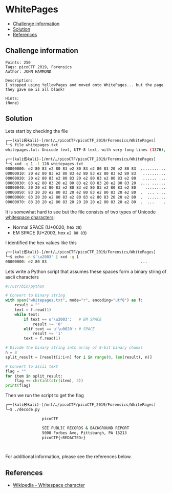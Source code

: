# WhitePages

- [Challenge information](#challenge-information)
- [Solution](#solution)
- [References](#references)

## Challenge information
```
Points: 250
Tags: picoCTF 2019, Forensics
Author: JOHN HAMMOND
 
Description:
I stopped using YellowPages and moved onto WhitePages... but the page they gave me is all blank!

Hints:
(None)
```

## Solution

Lets start by checking the file
```bash
┌──(kali㉿kali)-[/mnt/…/picoCTF/picoCTF_2019/Forensics/WhitePages]
└─$ file whitepages.txt           
whitepages.txt: Unicode text, UTF-8 text, with very long lines (1376), with no line terminators

┌──(kali㉿kali)-[/mnt/…/picoCTF/picoCTF_2019/Forensics/WhitePages]
└─$ xxd -g 1 -l 128 whitepages.txt
00000000: e2 80 83 e2 80 83 e2 80 83 e2 80 83 20 e2 80 83  ............ ...
00000010: 20 e2 80 83 e2 80 83 e2 80 83 e2 80 83 e2 80 83   ...............
00000020: 20 e2 80 83 e2 80 83 20 e2 80 83 e2 80 83 e2 80   ...... ........
00000030: 83 e2 80 83 20 e2 80 83 e2 80 83 20 e2 80 83 20  .... ...... ... 
00000040: 20 20 e2 80 83 e2 80 83 e2 80 83 e2 80 83 e2 80    ..............
00000050: 83 20 20 e2 80 83 20 e2 80 83 e2 80 83 20 e2 80  .  ... ...... ..
00000060: 83 20 20 e2 80 83 e2 80 83 e2 80 83 20 20 e2 80  .  .........  ..
00000070: 83 20 20 e2 80 83 20 20 20 20 e2 80 83 20 e2 80  .  ...    ... ..

```

It is somewhat hard to see but the file consists of two types of Unicode [whitespace characters](https://en.wikipedia.org/wiki/Whitespace_character):
 * Normal SPACE (U+0020, hex `20`)
 * EM SPACE (U+2003, hex `e2 80 83`)

I identified the hex values like this
```bash
┌──(kali㉿kali)-[/mnt/…/picoCTF/picoCTF_2019/Forensics/WhitePages]
└─$ echo -n $'\u2003' | xxd -g 1
00000000: e2 80 83                                         ...
```

Lets write a Python script that assumes these spaces form a binary string of ascii characters
```python
#!/usr/bin/python

# Convert to binary string
with open("whitepages.txt", mode="r", encoding="utf8") as f:
    result = ""
    text = f.read(1)
    while text:
        if text == u'\u2003':   # EM SPACE
            result += '0'
        elif text == u'\u0020': # SPACE
            result += '1'
        text = f.read(1)

# Divide the binary string into array of 8-bit binary chunks
n = 8
split_result = [result[i:i+n] for i in range(0, len(result), n)]

# Convert to ascii text
flag = ""
for item in split_result:
    flag += chr(int(str(item), 2))
print(flag)
```

Then we run the script to get the flag
```bash
┌──(kali㉿kali)-[/mnt/…/picoCTF/picoCTF_2019/Forensics/WhitePages]
└─$ ./decode.py

                picoCTF

                SEE PUBLIC RECORDS & BACKGROUND REPORT
                5000 Forbes Ave, Pittsburgh, PA 15213
                picoCTF{<REDACTED>}

                                                                                             
```

For additional information, please see the references below.

## References

- [Wikipedia - Whitespace character](https://en.wikipedia.org/wiki/Whitespace_character)

